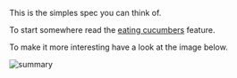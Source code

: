 This is the simples spec you can think of.

To start somewhere read the [eating cucumbers](feature://eating_cucumbers.feature) feature.

To make it more interesting have a look at the image below.

![summary](asset://assets/images/hello_world.png)


